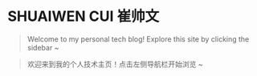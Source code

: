 # SHUAIWEN CUI 崔帅文

> Welcome to my personal tech blog! Explore this site by clicking the sidebar ~

> 欢迎来到我的个人技术主页！点击左侧导航栏开始浏览 ~




